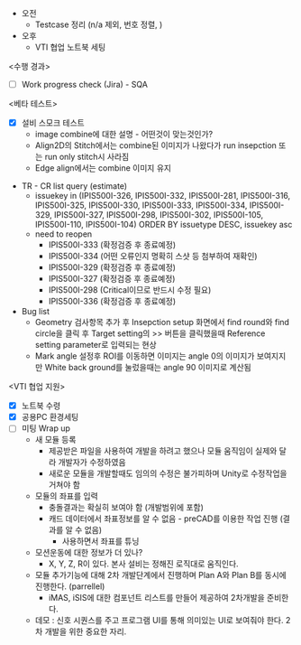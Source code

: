 - 오전
	- Testcase 정리 (n/a 제외, 번호 정렬, )
- 오후
	- VTI 협업 노트북 세팅

<수행 경과>
- [ ] Work progress check (Jira) - SQA

<베타 테스트>
- [x] 설비 스모크 테스트
	- image combine에 대한 설명 - 어떤것이 맞는것인가?
	- Align2D의 Stitch에서는 combine된 이미지가 나왔다가 run insepction 또는 run only stitch시 사라짐
	- Edge align에서는 combine 이미지 유지
- TR - CR list query (estimate)
	- issuekey in (IPIS500I-326, IPIS500I-332, IPIS500I-281, IPIS500I-316, IPIS500I-325, IPIS500I-330, IPIS500I-333, IPIS500I-334, IPIS500I-329, IPIS500I-327, IPIS500I-298, IPIS500I-302, IPIS500I-105, IPIS500I-110, IPIS500I-104) ORDER BY issuetype DESC, issuekey asc
	- need to reopen
		- IPIS500I-333 (확정검증 후 종료예정)
		- IPIS500I-334 (어떤 오류인지 명확히 스샷 등 첨부하여 재확인)
		- IPIS500I-329 (확정검증 후 종료예정)
		- IPIS500I-327 (확정검증 후 종료예정)
		- IPIS500I-298 (Critical이므로 반드시 수정 필요)
		- IPIS500I-336 (확정검증 후 종료예정)
- Bug list
	- Geometry 검사항목 추가 후 Insepction setup 화면에서 find round와 find circle을 클릭 후 Target setting의 >> 버튼을 클릭했을때 Reference setting parameter로 입력되는 현상
	- Mark angle 설정후 ROI를 이동하면 이미지는 angle 0의 이미지가 보여지지만 White back ground를 눌렀을때는 angle 90 이미지로 계산됨

<VTI 협업 지원>
- [x] 노트북 수령
- [x] 공용PC 환경세팅
- [ ] 미팅 Wrap up
	- 새 모듈 등록
		- 제공받은 파일을 사용하여 개발을 하려고 했으나 모듈 움직임이 실제와 달라 개발자가 수정하였음
		- 새로운 모듈을 개발할때도 임의의 수정은 불가피하며 Unity로 수정작업을 거쳐야 함
	- 모듈의 좌표를 입력
		- 충돌결과는 확실히 보여야 함 (개발범위에 포함)
		- 캐드 데이터에서 좌표정보를 알 수 없음 - preCAD를 이용한 작업 진행 (결과를 알 수 없음)
			- 사용하면서 좌표를 튜닝
	- 모션운동에 대한 정보가 더 있나?
		- X, Y, Z, R이 있다. 본사 설비는 정해진 로직대로 움직인다.
	- 모듈 추가기능에 대해 2차 개발단계에서 진행하며 Plan A와 Plan B를 동시에 진행한다. (parrellel)
		- iMAS, iSIS에 대한 컴포넌트 리스트를 만들어 제공하여 2차개발을 준비한다.
	- 데모 : 신호 시퀀스를 주고 프로그램 UI를 통해 의미있는 UI로 보여줘야 한다. 2차 개발을 위한 중요한 자리.